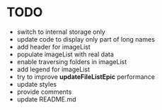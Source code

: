 # TODO

* switch to internal storage only
* update code to display only part of long names
* add header for imageList
* populate imageList with real data
* enable traversing folders in imageList
* add legend for imageList
* try to improve **updateFileListEpic** performance
* update styles
* provide comments
* update README.md
